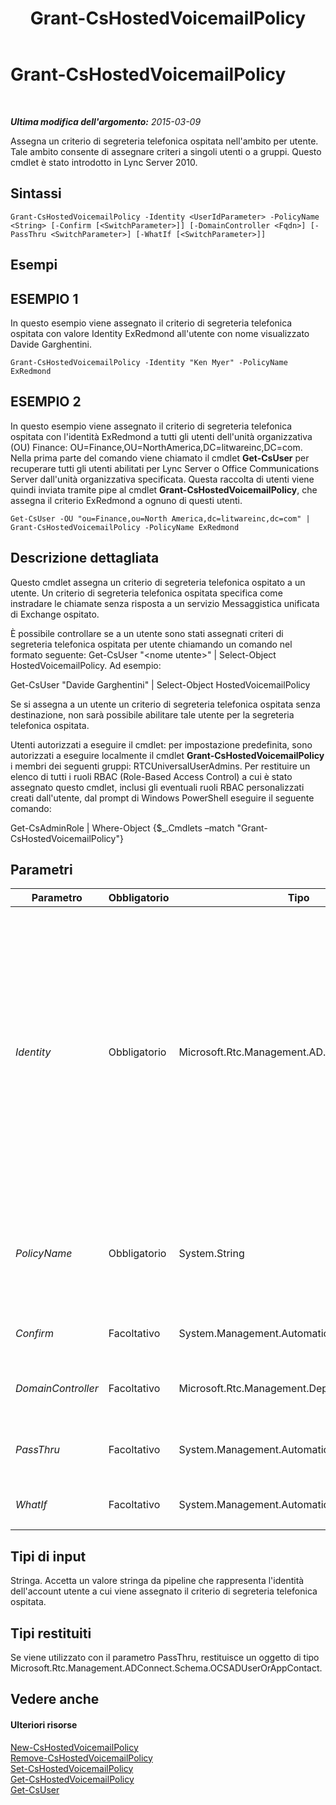 ﻿---
title: Grant-CsHostedVoicemailPolicy
TOCTitle: Grant-CsHostedVoicemailPolicy
ms:assetid: ae69358f-1618-4a08-9ec2-225ded3f301f
ms:mtpsurl: https://technet.microsoft.com/it-it/library/Gg412829(v=OCS.15)
ms:contentKeyID: 49301664
ms.date: 08/24/2015
mtps_version: v=OCS.15
ms.translationtype: HT
---

# Grant-CsHostedVoicemailPolicy

 

_**Ultima modifica dell'argomento:** 2015-03-09_

Assegna un criterio di segreteria telefonica ospitata nell'ambito per utente. Tale ambito consente di assegnare criteri a singoli utenti o a gruppi. Questo cmdlet è stato introdotto in Lync Server 2010.

## Sintassi

    Grant-CsHostedVoicemailPolicy -Identity <UserIdParameter> -PolicyName <String> [-Confirm [<SwitchParameter>]] [-DomainController <Fqdn>] [-PassThru <SwitchParameter>] [-WhatIf [<SwitchParameter>]]

## Esempi

## ESEMPIO 1

In questo esempio viene assegnato il criterio di segreteria telefonica ospitata con valore Identity ExRedmond all'utente con nome visualizzato Davide Garghentini.

    Grant-CsHostedVoicemailPolicy -Identity "Ken Myer" -PolicyName ExRedmond

## ESEMPIO 2

In questo esempio viene assegnato il criterio di segreteria telefonica ospitata con l'identità ExRedmond a tutti gli utenti dell'unità organizzativa (OU) Finance: OU=Finance,OU=NorthAmerica,DC=litwareinc,DC=com. Nella prima parte del comando viene chiamato il cmdlet **Get-CsUser** per recuperare tutti gli utenti abilitati per Lync Server o Office Communications Server dall'unità organizzativa specificata. Questa raccolta di utenti viene quindi inviata tramite pipe al cmdlet **Grant-CsHostedVoicemailPolicy**, che assegna il criterio ExRedmond a ognuno di questi utenti.

    Get-CsUser -OU "ou=Finance,ou=North America,dc=litwareinc,dc=com" | Grant-CsHostedVoicemailPolicy -PolicyName ExRedmond

## Descrizione dettagliata

Questo cmdlet assegna un criterio di segreteria telefonica ospitato a un utente. Un criterio di segreteria telefonica ospitata specifica come instradare le chiamate senza risposta a un servizio Messaggistica unificata di Exchange ospitato.

È possibile controllare se a un utente sono stati assegnati criteri di segreteria telefonica ospitata per utente chiamando un comando nel formato seguente: Get-CsUser "\<nome utente\>" | Select-Object HostedVoicemailPolicy. Ad esempio:

Get-CsUser "Davide Garghentini" | Select-Object HostedVoicemailPolicy

Se si assegna a un utente un criterio di segreteria telefonica ospitata senza destinazione, non sarà possibile abilitare tale utente per la segreteria telefonica ospitata.

Utenti autorizzati a eseguire il cmdlet: per impostazione predefinita, sono autorizzati a eseguire localmente il cmdlet **Grant-CsHostedVoicemailPolicy** i membri dei seguenti gruppi: RTCUniversalUserAdmins. Per restituire un elenco di tutti i ruoli RBAC (Role-Based Access Control) a cui è stato assegnato questo cmdlet, inclusi gli eventuali ruoli RBAC personalizzati creati dall'utente, dal prompt di Windows PowerShell eseguire il seguente comando:

Get-CsAdminRole | Where-Object {$\_.Cmdlets –match "Grant-CsHostedVoicemailPolicy"}

## Parametri


<table>
<colgroup>
<col style="width: 25%" />
<col style="width: 25%" />
<col style="width: 25%" />
<col style="width: 25%" />
</colgroup>
<thead>
<tr class="header">
<th>Parametro</th>
<th>Obbligatorio</th>
<th>Tipo</th>
<th>Descrizione</th>
</tr>
</thead>
<tbody>
<tr class="odd">
<td><p><em>Identity</em></p></td>
<td><p>Obbligatorio</p></td>
<td><p>Microsoft.Rtc.Management.AD.UserIdParameter</p></td>
<td><p>Identità (identificatore univoco) dell'utente a cui viene assegnato il criterio di segreteria telefonica ospitata.</p>
<p>Le identità utente possono essere specificate con uno dei quattro formati riportati di seguito: 1) l'indirizzo SIP dell'utente, 2) il nome dell'entità utente (UPN, User Principal Name), 3) il nome di dominio e il nome di accesso dell'utente nel formato dominio\accesso (ad esempio, litwareinc\davidegarghentini) e infine 4) il nome visualizzato Active Directory dell'utente (ad esempio, Davide Garghentini).</p>
<p>È possibile utilizzare il carattere jolly asterisco (*) quando si utilizza il valore di Display Name per il parametro Identity per l'utente. Ad esempio, il parametro Identity &quot;* Smith&quot; restituisce tutti gli utenti con cognome Smith.</p>
<p>Tipo di dati completi: Microsoft.Rtc.Management.AD.UserIdParameter</p></td>
</tr>
<tr class="even">
<td><p><em>PolicyName</em></p></td>
<td><p>Obbligatorio</p></td>
<td><p>System.String</p></td>
<td><p>Nome (identità) del criterio di segreteria telefonica ospitata da assegnare all'utente. (Il nome include solo la porzione del nome dell'Identity. Le identità criterio di segreteria telefonica ospitata per utente includono un prefisso di tag: che non può essere incluso nel parametro PolicyName.)</p></td>
</tr>
<tr class="odd">
<td><p><em>Confirm</em></p></td>
<td><p>Facoltativo</p></td>
<td><p>System.Management.Automation.SwitchParameter</p></td>
<td><p>Viene visualizzata una richiesta di conferma prima di eseguire il comando.</p></td>
</tr>
<tr class="even">
<td><p><em>DomainController</em></p></td>
<td><p>Facoltativo</p></td>
<td><p>Microsoft.Rtc.Management.Deploy.Fqdn</p></td>
<td><p>Consente di specificare un controller di dominio. Se non è specificato alcun controller di dominio, verrà utilizzato il primo disponibile.</p></td>
</tr>
<tr class="odd">
<td><p><em>PassThru</em></p></td>
<td><p>Facoltativo</p></td>
<td><p>System.Management.Automation.SwitchParameter</p></td>
<td><p>Restituisce i risultati del comando. Per impostazione predefinita, il cmdlet non genera alcun output.</p></td>
</tr>
<tr class="even">
<td><p><em>WhatIf</em></p></td>
<td><p>Facoltativo</p></td>
<td><p>System.Management.Automation.SwitchParameter</p></td>
<td><p>Descrive ciò che accadrebbe se si eseguisse il comando senza eseguirlo realmente.</p></td>
</tr>
</tbody>
</table>


## Tipi di input

Stringa. Accetta un valore stringa da pipeline che rappresenta l'identità dell'account utente a cui viene assegnato il criterio di segreteria telefonica ospitata.

## Tipi restituiti

Se viene utilizzato con il parametro PassThru, restituisce un oggetto di tipo Microsoft.Rtc.Management.ADConnect.Schema.OCSADUserOrAppContact.

## Vedere anche

#### Ulteriori risorse

[New-CsHostedVoicemailPolicy](new-cshostedvoicemailpolicy.md)  
[Remove-CsHostedVoicemailPolicy](remove-cshostedvoicemailpolicy.md)  
[Set-CsHostedVoicemailPolicy](set-cshostedvoicemailpolicy.md)  
[Get-CsHostedVoicemailPolicy](get-cshostedvoicemailpolicy.md)  
[Get-CsUser](get-csuser.md)

